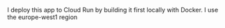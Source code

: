 I deploy this app to Cloud Run by building it first locally with Docker.
I use the europe-west1 region
